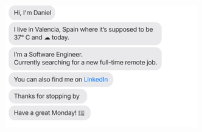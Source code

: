 [![](https://raw.githubusercontent.com/daniArbesu/daniArbesu/main/chat.svg)](https://www.linkedin.com/in/danielarbesu/)
